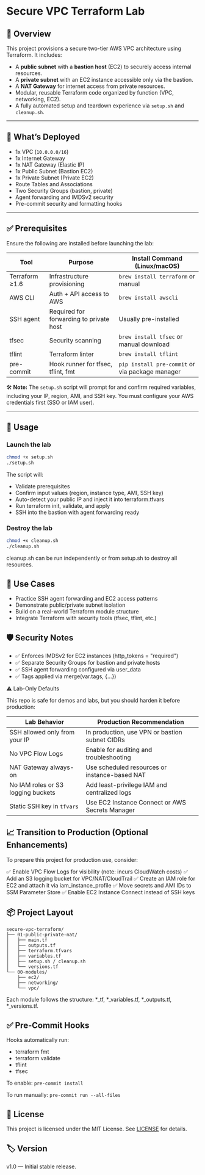 # Secure VPC Terraform Lab

## 📌 Overview

This project provisions a secure two-tier AWS VPC architecture using Terraform. It includes:

- A **public subnet** with a **bastion host** (EC2) to securely access internal resources.
- A **private subnet** with an EC2 instance accessible only via the bastion.
- A **NAT Gateway** for internet access from private resources.
- Modular, reusable Terraform code organized by function (VPC, networking, EC2).
- A fully automated setup and teardown experience via `setup.sh` and `cleanup.sh`.

---

## 🧰 What’s Deployed

- 1x VPC (`10.0.0.0/16`)
- 1x Internet Gateway
- 1x NAT Gateway (Elastic IP)
- 1x Public Subnet (Bastion EC2)
- 1x Private Subnet (Private EC2)
- Route Tables and Associations
- Two Security Groups (bastion, private)
- Agent forwarding and IMDSv2 security
- Pre-commit security and formatting hooks

---

## ✅ Prerequisites

Ensure the following are installed before launching the lab:

| Tool           | Purpose                                  | Install Command (Linux/macOS)             |
|----------------|------------------------------------------|--------------------------------------------|
| Terraform ≥1.6 | Infrastructure provisioning              | `brew install terraform` or manual         |
| AWS CLI        | Auth + API access to AWS                 | `brew install awscli`                      |
| SSH agent      | Required for forwarding to private host  | Usually pre-installed                      |
| tfsec          | Security scanning                        | `brew install tfsec` or manual download    |
| tflint         | Terraform linter                         | `brew install tflint`                      |
| pre-commit     | Hook runner for tfsec, tflint, fmt       | `pip install pre-commit` or via package manager |

🛠 **Note:** The `setup.sh` script will prompt for and confirm required variables, including your IP, region, AMI, and SSH key. You must configure your AWS credentials first (SSO or IAM user).

---

## 🚀 Usage

### Launch the lab

```bash
chmod +x setup.sh
./setup.sh
```

The script will:
- Validate prerequisites
- Confirm input values (region, instance type, AMI, SSH key)
- Auto-detect your public IP and inject it into terraform.tfvars
- Run terraform init, validate, and apply
- SSH into the bastion with agent forwarding ready

### Destroy the lab

```bash
chmod +x cleanup.sh
./cleanup.sh
```

cleanup.sh can be run independently or from setup.sh to destroy all resources.

## 🧪 Use Cases

- Practice SSH agent forwarding and EC2 access patterns
- Demonstrate public/private subnet isolation
- Build on a real-world Terraform module structure
- Integrate Terraform with security tools (tfsec, tflint, etc.)

## 🛡️ Security Notes

- ✅ Enforces IMDSv2 for EC2 instances (http_tokens = "required")
- ✅ Separate Security Groups for bastion and private hosts
- ✅ SSH agent forwarding configured via user_data
- ✅ Tags applied via merge(var.tags, {...})

⚠️ Lab-Only Defaults

This repo is safe for demos and labs, but you should harden it before production:

| Lab Behavior                       | Production Recommendation                       |
| ---------------------------------- | ----------------------------------------------- |
| SSH allowed only from your IP      | In production, use VPN or bastion subnet CIDRs    |
| No VPC Flow Logs                   | Enable for auditing and troubleshooting         |
| NAT Gateway always-on              | Use scheduled resources or instance-based NAT   |
| No IAM roles or S3 logging buckets | Add least-privilege IAM and centralized logs    |
| Static SSH key in `tfvars`         | Use EC2 Instance Connect or AWS Secrets Manager |

## 📈 Transition to Production (Optional Enhancements)

To prepare this project for production use, consider:

✅ Enable VPC Flow Logs for visibility (note: incurs CloudWatch costs)
✅ Add an S3 logging bucket for VPC/NAT/CloudTrail
✅ Create an IAM role for EC2 and attach it via iam_instance_profile
✅ Move secrets and AMI IDs to SSM Parameter Store
✅ Enable EC2 Instance Connect instead of SSH keys

## 📦 Project Layout

```
secure-vpc-terraform/
├── 01-public-private-nat/
│   ├── main.tf
│   ├── outputs.tf
│   ├── terraform.tfvars
│   ├── variables.tf
│   ├── setup.sh / cleanup.sh
│   └── versions.tf
└── 00-modules/
    ├── ec2/
    ├── networking/
    └── vpc/
```

Each module follows the structure: *_tf, *_variables.tf, *_outputs.tf, *_versions.tf.

## ✅ Pre-Commit Hooks

Hooks automatically run:

- terraform fmt
- terraform validate
- tflint
- tfsec

To enable:
```pre-commit install```

To run manually:
```pre-commit run --all-files```

## 📄 License

This project is licensed under the MIT License. See [LICENSE](https://github.com/Alexbeav/secure-vpc-terraform/blob/main/LICENSE) for details.

## 🏷️ Version

v1.0 — Initial stable release.
